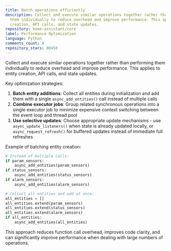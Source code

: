 ```yaml
---
title: Batch operations efficiently
description: Collect and execute similar operations together rather than performing
  them individually to reduce overhead and improve performance. This applies to entity
  creation, API calls, and state updates.
repository: home-assistant/core
label: Performance Optimization
language: Python
comments_count: 4
repository_stars: 80450
---
```


Collect and execute similar operations together rather than performing them individually to reduce overhead and improve performance. This applies to entity creation, API calls, and state updates.

Key optimization strategies:
1. **Batch entity additions**: Collect all entities during initialization and add them with a single `async_add_entities()` call instead of multiple calls
2. **Combine executor jobs**: Group related synchronous operations into a single executor job to minimize expensive context switching between the event loop and thread pool
3. **Use selective updates**: Choose appropriate update mechanisms - use `async_update_listeners()` when state is already updated locally, or `async_request_refresh()` for buffered updates instead of immediate full refreshes

Example of batching entity creation:
```python
# Instead of multiple calls:
if param_sensors:
    async_add_entities(param_sensors)
if status_sensors:
    async_add_entities(status_sensors)
if alarm_sensors:
    async_add_entities(alarm_sensors)

# Collect all entities and add at once:
all_entities = []
all_entities.extend(param_sensors)
all_entities.extend(status_sensors) 
all_entities.extend(alarm_sensors)
if all_entities:
    async_add_entities(all_entities)
```

This approach reduces function call overhead, improves code clarity, and can significantly improve performance when dealing with large numbers of operations.